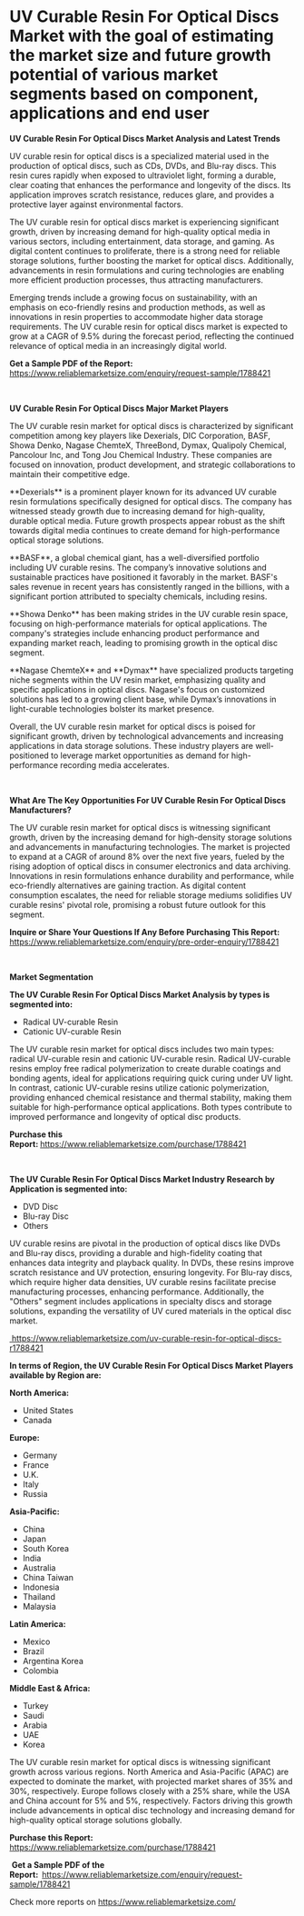 <p><h1>UV Curable Resin For Optical Discs Market with the goal of estimating the market size and future growth potential of various market segments based on component, applications and end user</h1></p><p><strong>UV Curable Resin For Optical Discs Market Analysis and Latest Trends</strong></p>
<p><p>UV curable resin for optical discs is a specialized material used in the production of optical discs, such as CDs, DVDs, and Blu-ray discs. This resin cures rapidly when exposed to ultraviolet light, forming a durable, clear coating that enhances the performance and longevity of the discs. Its application improves scratch resistance, reduces glare, and provides a protective layer against environmental factors.</p><p>The UV curable resin for optical discs market is experiencing significant growth, driven by increasing demand for high-quality optical media in various sectors, including entertainment, data storage, and gaming. As digital content continues to proliferate, there is a strong need for reliable storage solutions, further boosting the market for optical discs. Additionally, advancements in resin formulations and curing technologies are enabling more efficient production processes, thus attracting manufacturers.</p><p>Emerging trends include a growing focus on sustainability, with an emphasis on eco-friendly resins and production methods, as well as innovations in resin properties to accommodate higher data storage requirements. The UV curable resin for optical discs market is expected to grow at a CAGR of 9.5% during the forecast period, reflecting the continued relevance of optical media in an increasingly digital world.</p></p>
<p><strong>Get a Sample PDF of the Report:&nbsp;</strong> <a href="https://www.reliablemarketsize.com/enquiry/request-sample/1788421?utm_campaign=2626&utm_medium=2&utm_source=Github&utm_content=ia&utm_term=03042025&utm_id=uv-curable-resin-for-optical-discs">https://www.reliablemarketsize.com/enquiry/request-sample/1788421</a></p>
<p>&nbsp;</p>
<p><strong>UV Curable Resin For Optical Discs Major Market Players</strong></p>
<p><p>The UV curable resin market for optical discs is characterized by significant competition among key players like Dexerials, DIC Corporation, BASF, Showa Denko, Nagase ChemteX, ThreeBond, Dymax, Qualipoly Chemical, Pancolour Inc, and Tong Jou Chemical Industry. These companies are focused on innovation, product development, and strategic collaborations to maintain their competitive edge.</p><p>**Dexerials** is a prominent player known for its advanced UV curable resin formulations specifically designed for optical discs. The company has witnessed steady growth due to increasing demand for high-quality, durable optical media. Future growth prospects appear robust as the shift towards digital media continues to create demand for high-performance optical storage solutions.</p><p>**BASF**, a global chemical giant, has a well-diversified portfolio including UV curable resins. The company’s innovative solutions and sustainable practices have positioned it favorably in the market. BASF's sales revenue in recent years has consistently ranged in the billions, with a significant portion attributed to specialty chemicals, including resins.</p><p>**Showa Denko** has been making strides in the UV curable resin space, focusing on high-performance materials for optical applications. The company's strategies include enhancing product performance and expanding market reach, leading to promising growth in the optical disc segment.</p><p>**Nagase ChemteX** and **Dymax** have specialized products targeting niche segments within the UV resin market, emphasizing quality and specific applications in optical discs. Nagase's focus on customized solutions has led to a growing client base, while Dymax’s innovations in light-curable technologies bolster its market presence.</p><p>Overall, the UV curable resin market for optical discs is poised for significant growth, driven by technological advancements and increasing applications in data storage solutions. These industry players are well-positioned to leverage market opportunities as demand for high-performance recording media accelerates.</p></p>
<p>&nbsp;</p>
<p><strong>What Are The Key Opportunities For UV Curable Resin For Optical Discs Manufacturers?</strong></p>
<p><p>The UV curable resin market for optical discs is witnessing significant growth, driven by the increasing demand for high-density storage solutions and advancements in manufacturing technologies. The market is projected to expand at a CAGR of around 8% over the next five years, fueled by the rising adoption of optical discs in consumer electronics and data archiving. Innovations in resin formulations enhance durability and performance, while eco-friendly alternatives are gaining traction. As digital content consumption escalates, the need for reliable storage mediums solidifies UV curable resins' pivotal role, promising a robust future outlook for this segment.</p></p>
<p><strong>Inquire or Share Your Questions If Any Before Purchasing This Report:</strong> <a href="https://www.reliablemarketsize.com/enquiry/pre-order-enquiry/1788421?utm_campaign=2626&utm_medium=2&utm_source=Github&utm_content=ia&utm_term=03042025&utm_id=uv-curable-resin-for-optical-discs">https://www.reliablemarketsize.com/enquiry/pre-order-enquiry/1788421</a></p>
<p>&nbsp;</p>
<p><strong>Market Segmentation</strong></p>
<p><strong>The UV Curable Resin For Optical Discs Market Analysis by types is segmented into:</strong></p>
<p><ul><li>Radical UV-curable Resin</li><li>Cationic UV-curable Resin</li></ul></p>
<p><p>The UV curable resin market for optical discs includes two main types: radical UV-curable resin and cationic UV-curable resin. Radical UV-curable resins employ free radical polymerization to create durable coatings and bonding agents, ideal for applications requiring quick curing under UV light. In contrast, cationic UV-curable resins utilize cationic polymerization, providing enhanced chemical resistance and thermal stability, making them suitable for high-performance optical applications. Both types contribute to improved performance and longevity of optical disc products.</p></p>
<p><strong>Purchase this Report:&nbsp;</strong><a href="https://www.reliablemarketsize.com/purchase/1788421?utm_campaign=2626&utm_medium=2&utm_source=Github&utm_content=ia&utm_term=03042025&utm_id=uv-curable-resin-for-optical-discs">https://www.reliablemarketsize.com/purchase/1788421</a></p>
<p>&nbsp;</p>
<p><strong>The UV Curable Resin For Optical Discs Market Industry Research by Application is segmented into:</strong></p>
<p><ul><li>DVD Disc</li><li>Blu-ray Disc</li><li>Others</li></ul></p>
<p><p>UV curable resins are pivotal in the production of optical discs like DVDs and Blu-ray discs, providing a durable and high-fidelity coating that enhances data integrity and playback quality. In DVDs, these resins improve scratch resistance and UV protection, ensuring longevity. For Blu-ray discs, which require higher data densities, UV curable resins facilitate precise manufacturing processes, enhancing performance. Additionally, the "Others" segment includes applications in specialty discs and storage solutions, expanding the versatility of UV cured materials in the optical disc market.</p></p>
<p><a href="https://www.reliablemarketsize.com/uv-curable-resin-for-optical-discs-r1788421?utm_campaign=2626&utm_medium=2&utm_source=Github&utm_content=ia&utm_term=03042025&utm_id=uv-curable-resin-for-optical-discs">&nbsp;https://www.reliablemarketsize.com/uv-curable-resin-for-optical-discs-r1788421</a></p>
<p><strong>In terms of Region, the UV Curable Resin For Optical Discs Market Players available by Region are:</strong></p>
<p>
    <p> <strong> North America: </strong>
        <ul>
            <li>United States</li>
            <li>Canada</li>
        </ul>
        </p> 
    <p> <strong> Europe: </strong>
        <ul>
            <li>Germany</li>
            <li>France</li>
            <li>U.K.</li>
            <li>Italy</li>
            <li>Russia</li>
        </ul>
        </p> 
    <p> <strong> Asia-Pacific: </strong>
        <ul>
            <li>China</li>
            <li>Japan</li>
            <li>South Korea</li>
            <li>India</li>
            <li>Australia</li>
            <li>China Taiwan</li>
            <li>Indonesia</li>
            <li>Thailand</li>
            <li>Malaysia</li>
        </ul>
        </p> 
    <p> <strong> Latin America: </strong>
        <ul>
            <li>Mexico</li>
            <li>Brazil</li>
            <li>Argentina Korea</li>
            <li>Colombia</li>
        </ul>
        </p> 
    <p> <strong> Middle East & Africa: </strong>
        <ul>
            <li>Turkey</li>
            <li>Saudi</li>
            <li>Arabia</li>
            <li>UAE</li>
            <li>Korea</li>
        </ul>
    </p>
    </p>
<p><p>The UV curable resin market for optical discs is witnessing significant growth across various regions. North America and Asia-Pacific (APAC) are expected to dominate the market, with projected market shares of 35% and 30%, respectively. Europe follows closely with a 25% share, while the USA and China account for 5% and 5%, respectively. Factors driving this growth include advancements in optical disc technology and increasing demand for high-quality optical storage solutions globally.</p></p>
<p><strong>Purchase this Report: </strong><a href="https://www.reliablemarketsize.com/purchase/1788421?utm_campaign=2626&utm_medium=2&utm_source=Github&utm_content=ia&utm_term=03042025&utm_id=uv-curable-resin-for-optical-discs">https://www.reliablemarketsize.com/purchase/1788421</a></p>
<p>&nbsp;<strong>Get a Sample PDF of the Report:&nbsp;&nbsp;</strong><a href="https://www.reliablemarketsize.com/enquiry/request-sample/1788421?utm_campaign=2626&utm_medium=2&utm_source=Github&utm_content=ia&utm_term=03042025&utm_id=uv-curable-resin-for-optical-discs">https://www.reliablemarketsize.com/enquiry/request-sample/1788421</a></p>
<p><strong></strong></p>
<p>Check more reports on <a href="https://www.reliablemarketsize.com/?utm_campaign=2626&utm_medium=2&utm_source=Github&utm_content=ia&utm_term=03042025&utm_id=uv-curable-resin-for-optical-discs">https://www.reliablemarketsize.com/</a></p>